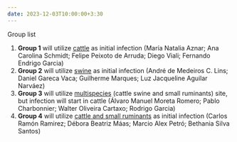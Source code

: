 ```yaml
---
date: 2023-12-03T10:00:00+3:30
---
```

Group list 

1. <strong>Group 1</strong> will utilize <u>cattle</u> as initial infection (María Natalia Aznar; Ana Carolina Schmidt; Felipe Peixoto de Arruda; Diego Viali; Fernando Endrigo Garcia)
2. <strong>Group 2</strong> will utilize <u>swine</u> as initial infection (André de Medeiros C. Lins;
Daniel Gareca Vaca;
Guilherme Marques;
Luz Jacqueline Aguilar Narváez)
3. <strong>Group 3</strong>  will utilize <u>multispecies</u> (cattle swine and small ruminants) site, but infection will start in cattle (Álvaro Manuel Moreta Romero;
Pablo Charbonnier;
Walter Oliveira Cartaxo;
Rodrigo Garcia)
4. <strong>Group 4</strong> will utilize <u>cattle and small ruminants</u> as initial infection (Carlos Ramón Ramirez;
Débora Beatriz Máas;
Marcio Alex Petró;
Bethania Silva Santos)

